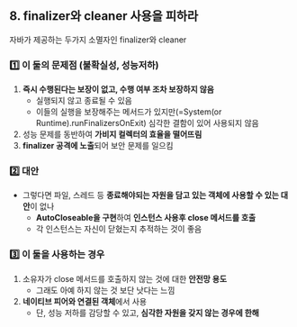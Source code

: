 ## 8. finalizer와 cleaner 사용을 피하라
자바가 제공하는 두가지 소멸자인 finalizer와 cleaner
### 1️⃣ 이 둘의 문제점 (불확실성, 성능저하)
1. **즉시 수행된다는 보장이 없고, 수행 여부 조차 보장하지 않음**
   * 실행되지 않고 종료될 수 있음
   * 이들의 실행을 보장해주는 메서드가 있지만(=System(or Runtime).runFinalizersOnExit) 심각한 결함이 있어 사용되지 않음
2. 성능 문제를 동반하여 **가비지 컬렉터의 효율을 떨어뜨림**
3. **finalizer 공격에 노출**되어 보안 문제를 일으킴
### 2️⃣ 대안
* 그렇다면 파일, 스레드 등 **종료해야되는 자원을 담고 있는 객체에 사용할 수 있는 대안**이 없나
    * **AutoCloseable을 구현**하여 **인스턴스 사용후 close 메서드를 호출**
    * 각 인스턴스는 자신이 닫혔는지 추적하는 것이 좋음
### 3️⃣ 이 둘을 사용하는 경우
1. 소유자가 close 메서드를 호출하지 않는 것에 대한 **안전망 용도**
   * 그래도 아예 하지 않는 것 보단 낫다는 느낌
2. **네이티브 피어와 연결된 객체**에서 사용
   * 단, 성능 저하를 감당할 수 있고, **심각한 자원을 갖지 않는 경우에 한해**
